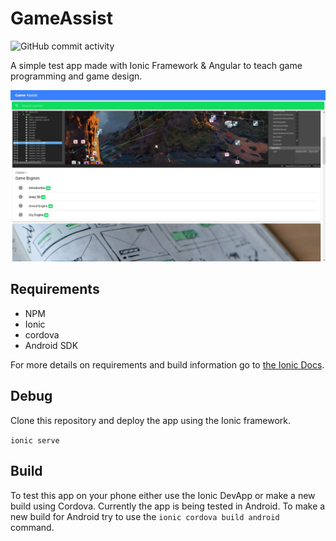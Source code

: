 # GameAssist

<img alt="GitHub commit activity" src="https://img.shields.io/github/commit-activity/m/PlanBGamestudios/GameAssist.svg">

A simple test app made with Ionic Framework & Angular to teach game programming and game design.

![Screenshot](https://raw.githubusercontent.com/PlanBGamestudios/GameAssist/master/GameAssist/resources/img/screenshot.JPG "Screenshot")

## Requirements

- NPM
- Ionic
- cordova
- Android SDK

For more details on requirements and build information go to [the Ionic Docs](https://ionicframework.com/docs/).

## Debug

Clone this repository and deploy the app using the Ionic framework.

`ionic serve`

## Build

To test this app on your phone either use the Ionic DevApp or make a new build using Cordova.
Currently the app is being tested in Android. To make a new build for Android try to use the `ionic cordova build android` command.
